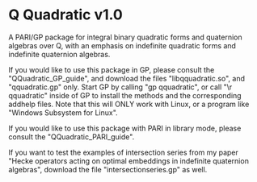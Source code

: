 # Q Quadratic v1.0
A PARI/GP package for integral binary quadratic forms and quaternion algebras over Q, with an emphasis on indefinite quadratic forms and indefinite quaternion algebras.

If you would like to use this package in GP, please consult the "QQuadratic_GP_guide", and download the files "libqquadratic.so", and "qquadratic.gp" only. Start GP by calling "gp qquadratic", or call "\r qquadratic" inside of GP to install the methods and the corresponding addhelp files. Note that this will ONLY work with Linux, or a program like "Windows Subsystem for Linux".

If you would like to use this package with PARI in library mode, please consult the "QQuadratic_PARI_guide".

If you want to test the examples of intersection series from my paper "Hecke operators acting on optimal embeddings in indefinite quaternion algebras", download the file "intersectionseries.gp" as well.
